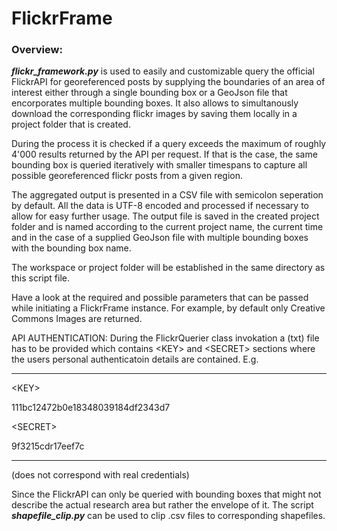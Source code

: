 # FlickrFrame

### Overview:
**_flickr_framework.py_** is used to easily and customizable query the official FlickrAPI for georeferenced posts
by supplying the boundaries of an area of interest either through a single bounding box or a GeoJson
file that encorporates multiple bounding boxes. It also allows to simultanously download the corresponding
flickr images by saving them locally in a project folder that is created.

During the process it is checked if a query exceeds the maximum of roughly 4'000 results returned by the API per request.
If that is the case, the same bounding box is queried iteratively with smaller timespans to capture all possible
georeferenced flickr posts from a given region.

The aggregated output is presented in a CSV file with semicolon seperation by default. All the data is UTF-8 encoded and processed if necessary to allow for easy further usage.
The output file is saved in the created project folder and is named according to the current project name, the current time and in the case of a supplied GeoJson file with multiple bounding boxes with the bounding box name.

The workspace or project folder will be established in the same directory as this script file.

Have a look at the required and possible parameters that can be passed while initiating a FlickrFrame instance. For example, by default only Creative Commons Images are returned.

API AUTHENTICATION:
During the FlickrQuerier class invokation a (txt) file has to be provided which contains &lt;KEY> and &lt;SECRET> sections
where the users personal authenticatoin details are contained. E.g.

---

&lt;KEY>

111bc12472b0e18348039184df2343d7

&lt;SECRET>

9f3215cdr17eef7c

---
(does not correspond with real credentials)


Since the FlickrAPI can only be queried with bounding boxes that might not describe the actual research area but rather the envelope of it. The script **_shapefile_clip.py_** can be used to clip .csv files to corresponding shapefiles.
